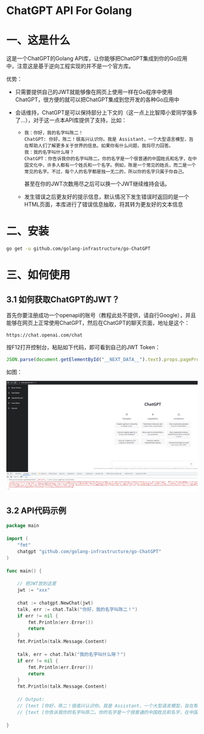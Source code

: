 # ChatGPT API  For Golang 

# 一、这是什么

这是一个ChatGPT的Golang API库，让你能够把ChatGPT集成到你的Go应用中，注意这是基于逆向工程实现的并不是一个官方库。

优势：

- 只需要提供自己的JWT就能够像在网页上使用一样在Go程序中使用ChatGPT，很方便的就可以把ChatGPT集成到您开发的各种Go应用中 

- 会话维持，ChatGPT是可以保持部分上下文的（这一点上比智障小爱同学强多了...），对于这一点本API库提供了支持，比如：

  - ```
    我：你好，我的名字叫陈二！
    ChatGPT: 你好，陈二！很高兴认识你。我是 Assistant，一个大型语言模型，旨在帮助人们了解更多关于世界的信息。如果你有什么问题，我将尽力回答。
    我：我的名字叫什么呀？
    ChatGPT：你告诉我你的名字叫陈二。你的名字是一个很普通的中国姓氏和名字，在中国文化中，许多人都有一个姓氏和一个名字。例如，陈是一个常见的姓氏，而二是一个常见的名字。不过，每个人的名字都是独一无二的，所以你的名字只属于你自己。
    ```

    甚至在你的JWT次数用尽之后可以换一个JWT继续维持会话。
  
  - 发生错误之后更友好的提示信息，默认情况下发生错误时返回的是一个HTML页面，本库进行了错误信息抽取，将其转为更友好的文本信息 

# 二、安装

```bash
go get -u github.com/golang-infrastructure/go-ChatGPT
```

# 三、如何使用

## 3.1 如何获取ChatGPT的JWT？

首先你要注册成功一个openapi的账号（教程此处不提供，请自行Google），并且能够在网页上正常使用ChatGPT，然后在ChatGPT的聊天页面，地址是这个：

```
https://chat.openai.com/chat
```

按F12打开控制台，粘贴如下代码，即可看到自己的JWT Token：

```js
JSON.parse(document.getElementById("__NEXT_DATA__").text).props.pageProps.accessToken
```

如图：

![image-20221207201626228](README.assets/image-20221207201626228.png)

## 3.2 API代码示例

```go
package main

import (
	"fmt"
	chatgpt "github.com/golang-infrastructure/go-ChatGPT"
)

func main() {

	// 把JWT放到这里
	jwt := "xxx"

	chat := chatgpt.NewChat(jwt)
	talk, err := chat.Talk("你好，我的名字叫陈二！")
	if err != nil {
		fmt.Println(err.Error())
		return
	}
	fmt.Println(talk.Message.Content)

	talk, err = chat.Talk("我的名字叫什么呀？")
	if err != nil {
		fmt.Println(err.Error())
		return
	}
	fmt.Println(talk.Message.Content)

	// Output:
	// {text [你好，陈二！很高兴认识你。我是 Assistant，一个大型语言模型，旨在帮助人们了解更多关于世界的信息。如果你有什么问题，我将尽力回答。]}
	// {text [你告诉我你的名字叫陈二。你的名字是一个很普通的中国姓氏和名字，在中国文化中，许多人都有一个姓氏和一个名字。例如，陈是一个常见的姓氏，而二是一个常见的名字。不过，每个人的名字都是独一无二的，所以你的名字只属于你自己。]}

}

```

























